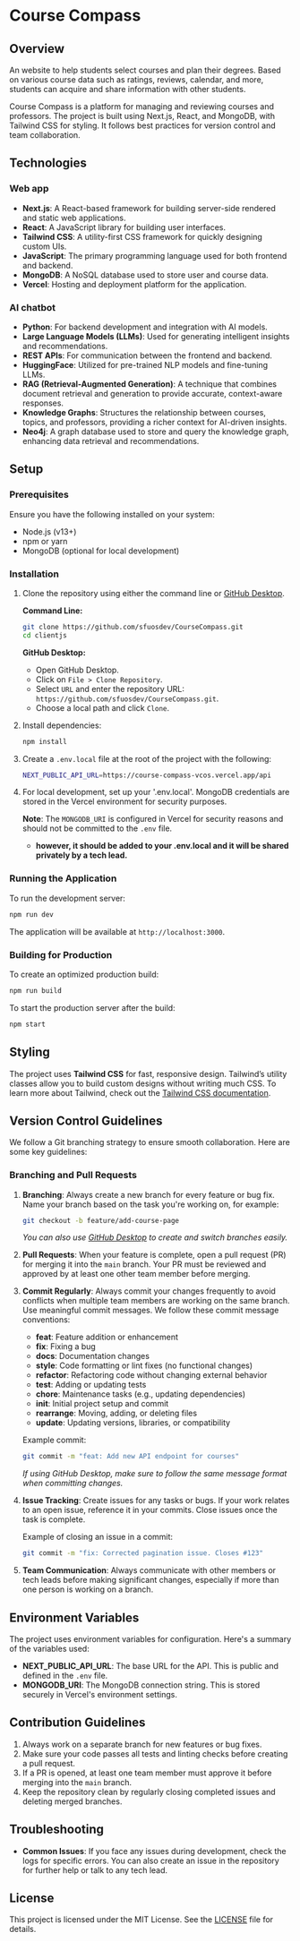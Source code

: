 
# Course Compass

## Overview

An website to help students select courses and plan their degrees. Based on various course data such as ratings, reviews, calendar, and more, students can acquire and share information with other students.

Course Compass is a platform for managing and reviewing courses and professors. The project is built using Next.js, React, and MongoDB, with Tailwind CSS for styling. It follows best practices for version control and team collaboration.

## Technologies
  ### Web app
- **Next.js**: A React-based framework for building server-side rendered and static web applications.
- **React**: A JavaScript library for building user interfaces.
- **Tailwind CSS**: A utility-first CSS framework for quickly designing custom UIs.
- **JavaScript**: The primary programming language used for both frontend and backend.
- **MongoDB**: A NoSQL database used to store user and course data.
- **Vercel**: Hosting and deployment platform for the application.
### AI chatbot
- **Python**: For backend development and integration with AI models.
- **Large Language Models (LLMs)**: Used for generating intelligent insights and recommendations.
- **REST APIs**: For communication between the frontend and backend.
- **HuggingFace**: Utilized for pre-trained NLP models and fine-tuning LLMs.
- **RAG (Retrieval-Augmented Generation)**: A technique that combines document retrieval and generation to provide accurate, context-aware responses.
- **Knowledge Graphs**: Structures the relationship between courses, topics, and professors, providing a richer context for AI-driven insights.
- **Neo4j**: A graph database used to store and query the knowledge graph, enhancing data retrieval and recommendations.


## Setup

### Prerequisites

Ensure you have the following installed on your system:

- Node.js (v13+)
- npm or yarn
- MongoDB (optional for local development)

### Installation

1. Clone the repository using either the command line or [GitHub Desktop](https://desktop.github.com/).

    **Command Line:**
    ```bash
    git clone https://github.com/sfuosdev/CourseCompass.git
    cd clientjs
    ```

    **GitHub Desktop:**
    - Open GitHub Desktop.
    - Click on `File > Clone Repository`.
    - Select `URL` and enter the repository URL: `https://github.com/sfuosdev/CourseCompass.git`.
    - Choose a local path and click `Clone`.

2. Install dependencies:

    ```bash
    npm install
    ```

3. Create a `.env.local` file at the root of the project with the following:

    ```bash
    NEXT_PUBLIC_API_URL=https://course-compass-vcos.vercel.app/api
    ```

4. For local development, set up your '.env.local'. MongoDB credentials are stored in the Vercel environment for security purposes.

    **Note**: The `MONGODB_URI` is configured in Vercel for security reasons and should not be committed to the `.env` file.
   
   - **however, it should be added to your .env.local and it will be shared privately by a tech lead.**
   
### Running the Application

To run the development server:

```bash
npm run dev
```

The application will be available at `http://localhost:3000`.

### Building for Production

To create an optimized production build:

```bash
npm run build
```

To start the production server after the build:

```bash
npm start
```

## Styling

The project uses **Tailwind CSS** for fast, responsive design. Tailwind’s utility classes allow you to build custom designs without writing much CSS. To learn more about Tailwind, check out the [Tailwind CSS documentation](https://tailwindcss.com/docs).

## Version Control Guidelines

We follow a Git branching strategy to ensure smooth collaboration. Here are some key guidelines:

### Branching and Pull Requests

1. **Branching**: Always create a new branch for every feature or bug fix. Name your branch based on the task you're working on, for example:

    ```bash
    git checkout -b feature/add-course-page
    ```

    *You can also use [GitHub Desktop](https://desktop.github.com/) to create and switch branches easily.*

2. **Pull Requests**: When your feature is complete, open a pull request (PR) for merging it into the `main` branch. Your PR must be reviewed and approved by at least one other team member before merging.

3. **Commit Regularly**: Always commit your changes frequently to avoid conflicts when multiple team members are working on the same branch. Use meaningful commit messages. We follow these commit message conventions:

   - **feat**: Feature addition or enhancement
   - **fix**: Fixing a bug
   - **docs**: Documentation changes
   - **style**: Code formatting or lint fixes (no functional changes)
   - **refactor**: Refactoring code without changing external behavior
   - **test**: Adding or updating tests
   - **chore**: Maintenance tasks (e.g., updating dependencies)
   - **init**: Initial project setup and commit
   - **rearrange**: Moving, adding, or deleting files
   - **update**: Updating versions, libraries, or compatibility

    Example commit:

    ```bash
    git commit -m "feat: Add new API endpoint for courses"
    ```

    *If using GitHub Desktop, make sure to follow the same message format when committing changes.*

4. **Issue Tracking**: Create issues for any tasks or bugs. If your work relates to an open issue, reference it in your commits. Close issues once the task is complete.

    Example of closing an issue in a commit:

    ```bash
    git commit -m "fix: Corrected pagination issue. Closes #123"
    ```

5. **Team Communication**: Always communicate with other members or tech leads before making significant changes, especially if more than one person is working on a branch.

## Environment Variables

The project uses environment variables for configuration. Here's a summary of the variables used:

- **NEXT_PUBLIC_API_URL**: The base URL for the API. This is public and defined in the `.env` file.
- **MONGODB_URI**: The MongoDB connection string. This is stored securely in Vercel's environment settings.

## Contribution Guidelines

1. Always work on a separate branch for new features or bug fixes.
2. Make sure your code passes all tests and linting checks before creating a pull request.
3. If a PR is opened, at least one team member must approve it before merging into the `main` branch.
4. Keep the repository clean by regularly closing completed issues and deleting merged branches.

## Troubleshooting

- **Common Issues**: If you face any issues during development, check the logs for specific errors. You can also create an issue in the repository for further help or talk to any tech lead.

## License

This project is licensed under the MIT License. See the [LICENSE](LICENSE) file for details.
